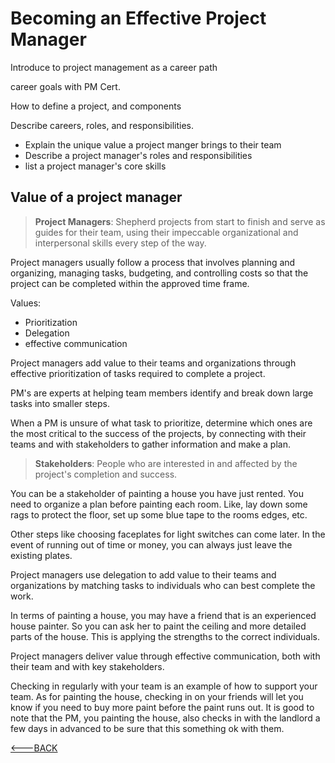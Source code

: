 # Becoming an Effective Project Manager

Introduce to project management as a career path

career goals with PM Cert.

How to define a project, and components

Describe careers, roles, and responsibilities.

- Explain the unique value a project manger brings to their team
- Describe a project manager's roles and responsibilities
- list a project manager's core skills

## Value of a project manager

> **Project Managers**:
> Shepherd projects from start to finish and serve as guides for their team, using their impeccable organizational and interpersonal skills every step of the way.

Project managers usually follow a process that involves planning and organizing, managing tasks, budgeting, and controlling costs so that the project can be completed within the approved time frame.

Values:

- Prioritization
- Delegation
- effective communication

Project managers add value to their teams and organizations through effective prioritization of tasks required to complete a project.

PM's are experts at helping team members identify and break down large tasks into smaller steps.

When a PM is unsure of what task to prioritize, determine which ones are the most critical to the success of the projects, by connecting with their teams and with stakeholders to gather information and make a plan.

> **Stakeholders**:
> People who are interested in and affected by the project's completion and success.

You can be a stakeholder of painting a house you have just rented. You need to organize a plan before painting each room. Like, lay down some rags to protect the floor, set up some blue tape to the rooms edges, etc.

Other steps like choosing faceplates for light switches can come later. In the event of running out of time or money, you can always just leave the existing plates.

Project managers use delegation to add value to their teams and organizations by matching tasks to individuals who can best complete the work.

In terms of painting a house, you may have a friend that is an experienced house painter. So you can ask her to paint the ceiling and more detailed parts of the house. This is applying the strengths to the correct individuals.

Project managers deliver value through effective communication, both with their team and with key stakeholders.

Checking in regularly with your team is an example of how to support your team. As for painting the house, checking in on your friends will let you know if you need to buy more paint before the paint runs out. It is good to note that the PM, you painting the house, also checks in with the landlord a few days in advanced to be sure that this something ok with them.

[<---BACK](../README.md)
